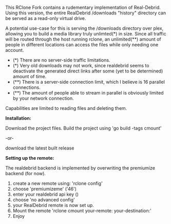 This RClone Fork contains a rudementary implementation of Real-Debrid.
Using this version, the entire RealDebrid /downloads "history" directory can be served as a read-only virtual drive. 

A potential use-case for this is serving the /downloads directory over plex, allowing you to build a media library truly unlimted(\*) in size. Since all traffic will be routed through the host running rclone, an unlimited(\*\*) amount of people in different locations can access the files while only needing one account.

- (\*) There are no server-side traffic limitations.
- (\*) Very old downloads may not work, since realdebrid seems to deactivate the generated direct links after some (yet to be determined) amount of time.
- (\*\*) There is a server-side connection limit, which I believe is 16 parallel connections.
- (\*\*) The amount of people able to stream in parallel is obviously limited by your network connection.

Capabilities are limited to reading files and deleting them. 



**Installation:**

Download the project files. Build the project using 'go build -tags cmount'

-or-

download the latest built release

****Setting up the remote:****

The realdebrid backend is implemented by overwriting the premiumize backend (for now).

1. create a new remote using: 'rclone config'
2. choose 'premiumizeme' ('46')
3. enter your realdebrid api key ()
4. choose 'no advanced config'
6. your RealDebrid remote is now set up.
7. Mount the remote 'rclone cmount your-remote: your-destination:'
8. Enjoy
